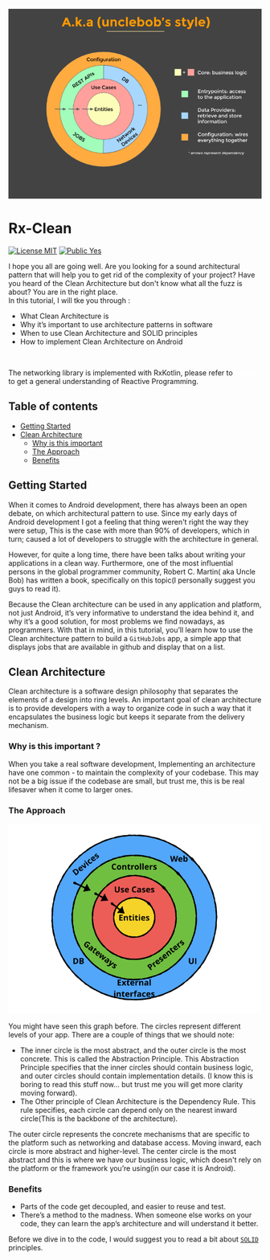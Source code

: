 <p align="center">
  <img src="https://github.com/iamjosephmj/Rx-Clean/blob/master/repo-res/images/clean.png" />
</p>

# Rx-Clean

[![License MIT](https://img.shields.io/badge/License-MIT-blue.svg?style=flat)]()
[![Public Yes](https://img.shields.io/badge/Public-yes-green.svg?style=flat)]()

<p>
I hope you all are going well. Are you looking for a sound architectural pattern that will help you to get rid of the 
complexity of your project? Have you heard of the Clean Architecture but don't know what all the fuzz is about? You are in the 
right place. 
<br>
In this tutorial, I will tke you through :

* What Clean Architecture is
* Why it’s important to use architecture patterns in software
* When to use Clean Architecture and SOLID principles
* How to implement Clean Architecture on Android 

<br>

The networking library is implemented with RxKotlin, please refer to <a style = "color: white" href ="https://github.com/iamjosephmj/learn-rx">`LearnRx`</a> to get a general understanding of 
Reactive Programming.
</p>

## Table of contents

* [Getting Started](#Getting-Started)
* [Clean Architecture](#Clean-Architecture)
    * [Why is this important](#Why-is-this-important-?)
    * [The Approach](#The-Approach)
    * [Benefits](#Benefits)

## Getting Started

When it comes to Android development, there has always been an open debate, on which architectural pattern to use. Since my early days of 
Android development I got a feeling that thing weren't right the way they were setup, This is the case with more than 90% of developers, which 
in turn; caused a lot of developers to struggle with the architecture in general.

However, for quite a long time, there have been talks about writing your applications in a clean way. 
Furthermore, one of the most influential persons in the global programmer community, 
Robert C. Martin( aka Uncle Bob) has written a book, specifically on this topic(I personally suggest you guys to read it).

Because the Clean architecture can be used in any application and platform, not just Android, 
it’s very informative to understand the idea behind it, and why it’s a good solution, 
for most problems we find nowadays, as programmers. With that in mind, in this tutorial, 
you’ll learn how to use the Clean architecture pattern to build a `GitHubJobs` app, a simple app that displays jobs that are available in github and display that on a list.

## Clean Architecture

Clean architecture is a software design philosophy that separates the elements of a design into ring levels. 
An important goal of clean architecture is to provide developers with a way to organize code in such a way that 
it encapsulates the business logic but keeps it separate from the delivery mechanism.

### Why is this important ?

When you take a real software development, Implementing an architecture have one common - to maintain the complexity 
of your codebase. This may not be a big issue if the codebase are small, but trust me, this is be real lifesaver when 
it come to larger ones.

### The Approach

<p align="center">
  <img src="https://github.com/iamjosephmj/Rx-Clean/blob/master/repo-res/images/clean-graph.png" />
</p>

You might have seen this graph before. The circles represent different levels of your app. There are 
a couple of things that we should note:
* The inner circle is the most abstract, and the outer circle is the most concrete. This is called the Abstraction Principle. 
  This Abstraction Principle specifies that the inner circles should contain business logic, and outer circles should contain implementation details.
  (I know this is boring to read this stuff now... but trust me you will get more clarity moving forward).
* The Other principle of Clean Architecture is the Dependency Rule. This rule specifies, each circle can 
  depend only on the nearest inward circle(This is the backbone of the architecture).

The outer circle represents the concrete mechanisms that are specific to the platform such as networking 
and database access. Moving inward, each circle is more abstract and higher-level. The center circle is the 
most abstract and this is where we have our business logic, which doesn't rely on the platform or the framework
you’re using(in our case it is Android).

### Benefits

* Parts of the code get decoupled, and easier to reuse and test.
* There’s a method to the madness. When someone else works on your code, 
  they can learn the app’s architecture and will understand it better.
  
Before we dive in to the code, I would suggest you to read a bit about 
<a href= "https://en.wikipedia.org/wiki/SOLID">`SOLID`</a> principles.

